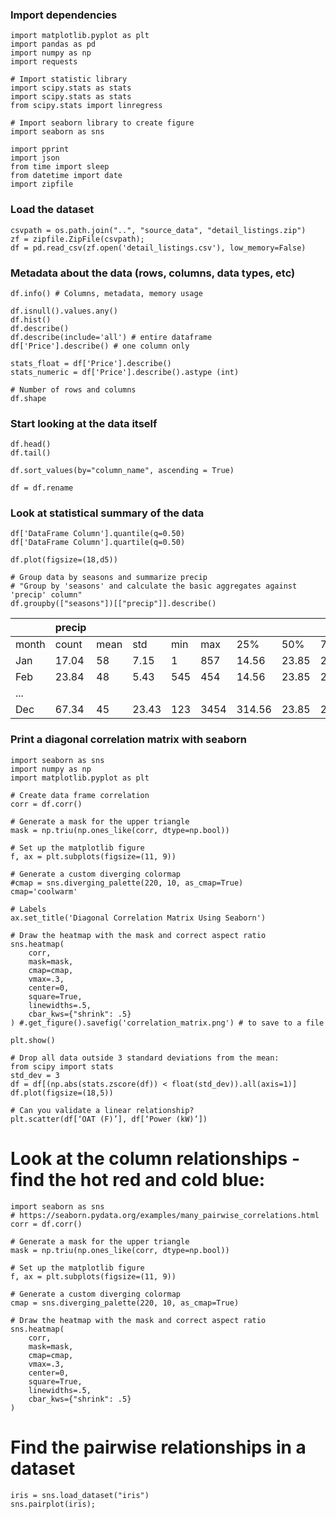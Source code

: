 ### Import dependencies
~~~
import matplotlib.pyplot as plt
import pandas as pd
import numpy as np
import requests

# Import statistic library
import scipy.stats as stats
import scipy.stats as stats
from scipy.stats import linregress

# Import seaborn library to create figure
import seaborn as sns

import pprint
import json
from time import sleep
from datetime import date
import zipfile
~~~
### Load the dataset
~~~
csvpath = os.path.join("..", "source_data", "detail_listings.zip")
zf = zipfile.ZipFile(csvpath);
df = pd.read_csv(zf.open('detail_listings.csv'), low_memory=False)
~~~
### Metadata about the data (rows, columns, data types, etc)
~~~
df.info() # Columns, metadata, memory usage

df.isnull().values.any()
df.hist()
df.describe()
df.describe(include='all') # entire dataframe
df['Price'].describe() # one column only

stats_float = df['Price'].describe()
stats_numeric = df['Price'].describe().astype (int)

# Number of rows and columns
df.shape
~~~
### Start looking at the data itself 
~~~
df.head()
df.tail()

df.sort_values(by="column_name", ascending = True)

df = df.rename
~~~
### Look at statistical summary of the data
~~~
df['DataFrame Column'].quantile(q=0.50)
df['DataFrame Column'].quartile(q=0.50)

df.plot(figsize=(18,d5))

# Group data by seasons and summarize precip 
# "Group by 'seasons' and calculate the basic aggregates against 'precip' column"
df.groupby(["seasons"])[["precip"]].describe()
~~~
|   	|precip   	|   	|   	|   	|   	|   	|   	|   	|
|---	|---	|---	|---	|---	|---	|---	|---	|---	|
|month  |count  |mean   |std   	|min   	|max   	|25%   	|50%   	|75%
|Jan   	|17.04 	|58  	|7.15  	| 1 	| 857  	| 14.56  | 23.85 	|256.34
|Feb   	|23.84	|48  	|5.43 	| 545 	| 454  	| 14.56  | 23.85 	|256.34
|...   	|   	|   	|   	|   	|   	|   	|   	|   	|
|Dec   	|67.34  |45 	|23.43 	|123	| 3454 	|314.56  | 23.85 	|256.34

### Print a diagonal correlation matrix with seaborn
~~~
import seaborn as sns
import numpy as np
import matplotlib.pyplot as plt

# Create data frame correlation
corr = df.corr()

# Generate a mask for the upper triangle
mask = np.triu(np.ones_like(corr, dtype=np.bool))

# Set up the matplotlib figure
f, ax = plt.subplots(figsize=(11, 9))

# Generate a custom diverging colormap
#cmap = sns.diverging_palette(220, 10, as_cmap=True)
cmap='coolwarm'

# Labels
ax.set_title('Diagonal Correlation Matrix Using Seaborn')

# Draw the heatmap with the mask and correct aspect ratio
sns.heatmap(
    corr, 
    mask=mask, 
    cmap=cmap, 
    vmax=.3, 
    center=0,
    square=True, 
    linewidths=.5, 
    cbar_kws={"shrink": .5}
) #.get_figure().savefig('correlation_matrix.png') # to save to a file

plt.show()

~~~

~~~
# Drop all data outside 3 standard deviations from the mean:
from scipy import stats
std_dev = 3
df = df[(np.abs(stats.zscore(df)) < float(std_dev)).all(axis=1)]
df.plot(figsize=(18,5))

# Can you validate a linear relationship?
plt.scatter(df[‘OAT (F)’], df[‘Power (kW)’])

~~~
# Look at the column relationships - find the hot red and cold blue:
~~~
import seaborn as sns
# https://seaborn.pydata.org/examples/many_pairwise_correlations.html
corr = df.corr()

# Generate a mask for the upper triangle
mask = np.triu(np.ones_like(corr, dtype=np.bool))

# Set up the matplotlib figure
f, ax = plt.subplots(figsize=(11, 9))

# Generate a custom diverging colormap
cmap = sns.diverging_palette(220, 10, as_cmap=True)

# Draw the heatmap with the mask and correct aspect ratio
sns.heatmap(
    corr, 
    mask=mask, 
    cmap=cmap, 
    vmax=.3, 
    center=0,
    square=True, 
    linewidths=.5, 
    cbar_kws={"shrink": .5}
)
~~~~
# Find the pairwise relationships in a dataset
~~~
iris = sns.load_dataset("iris")
sns.pairplot(iris);
~~~
